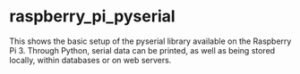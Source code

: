 # raspberry_pi_pyserial
This shows the basic setup of the pyserial library available on the Raspberry Pi 3. Through Python, serial data can be printed, as well as being stored locally, within databases or on web servers.
